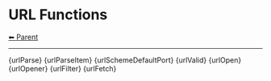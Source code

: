 # URL Functions

<!-- TEMPLATE header 2 -->
[⬅ Parent ](../index.md)
<hr />

{urlParse}
{urlParseItem}
{urlSchemeDefaultPort}
{urlValid}
{urlOpen}
{urlOpener}
{urlFilter}
{urlFetch}
